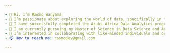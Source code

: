 ```yaml
---

- 👋 Hi, I’m Rasmo Wanyama
- 👀 I’m passionate about exploring the world of data, specifically in the fields of Data Analytics, Data Science, and Machine Learning.
- 🌱 I have successfully completed the Azubi Africa Data Analytics program and the Udacity AI Programming with Python Nanodegree program, expanding my knowledge and skills in Data Analytics and Data Science.
- 🌱 I am currently pursuing my Master of Science in Data Science and Analytics at Strathmore University.
- 💞️ I’m interested in collaborating with like-minded individuals and organizations who share a similar passion for data-driven insights and innovation.
- 📫 How to reach me: rasmodev@gmail.com

---
```

